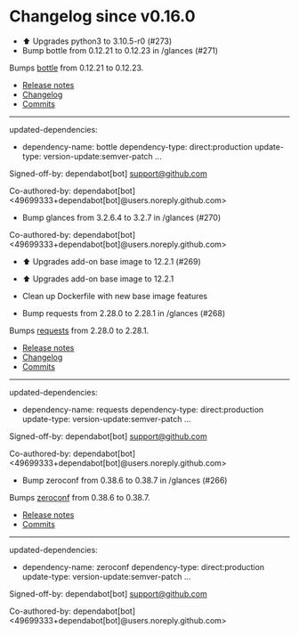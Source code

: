 # Changelog since v0.16.0
- ⬆️ Upgrades python3 to 3.10.5-r0 (#273) 
- Bump bottle from 0.12.21 to 0.12.23 in /glances (#271)

Bumps [bottle](https://github.com/bottlepy/bottle) from 0.12.21 to 0.12.23.
- [Release notes](https://github.com/bottlepy/bottle/releases)
- [Changelog](https://github.com/bottlepy/bottle/blob/master/docs/changelog.rst)
- [Commits](https://github.com/bottlepy/bottle/compare/0.12.21...0.12.23)

---
updated-dependencies:
- dependency-name: bottle
  dependency-type: direct:production
  update-type: version-update:semver-patch
...

Signed-off-by: dependabot[bot] <support@github.com>

Co-authored-by: dependabot[bot] <49699333+dependabot[bot]@users.noreply.github.com> 
- Bump glances from 3.2.6.4 to 3.2.7 in /glances (#270)

Co-authored-by: dependabot[bot] <49699333+dependabot[bot]@users.noreply.github.com> 
- ⬆️ Upgrades add-on base image to 12.2.1 (#269)

* ⬆️ Upgrades add-on base image to 12.2.1

* Clean up Dockerfile with new base image features 
- Bump requests from 2.28.0 to 2.28.1 in /glances (#268)

Bumps [requests](https://github.com/psf/requests) from 2.28.0 to 2.28.1.
- [Release notes](https://github.com/psf/requests/releases)
- [Changelog](https://github.com/psf/requests/blob/main/HISTORY.md)
- [Commits](https://github.com/psf/requests/compare/v2.28.0...v2.28.1)

---
updated-dependencies:
- dependency-name: requests
  dependency-type: direct:production
  update-type: version-update:semver-patch
...

Signed-off-by: dependabot[bot] <support@github.com>

Co-authored-by: dependabot[bot] <49699333+dependabot[bot]@users.noreply.github.com> 
- Bump zeroconf from 0.38.6 to 0.38.7 in /glances (#266)

Bumps [zeroconf](https://github.com/jstasiak/python-zeroconf) from 0.38.6 to 0.38.7.
- [Release notes](https://github.com/jstasiak/python-zeroconf/releases)
- [Commits](https://github.com/jstasiak/python-zeroconf/compare/0.38.6...0.38.7)

---
updated-dependencies:
- dependency-name: zeroconf
  dependency-type: direct:production
  update-type: version-update:semver-patch
...

Signed-off-by: dependabot[bot] <support@github.com>

Co-authored-by: dependabot[bot] <49699333+dependabot[bot]@users.noreply.github.com> 
